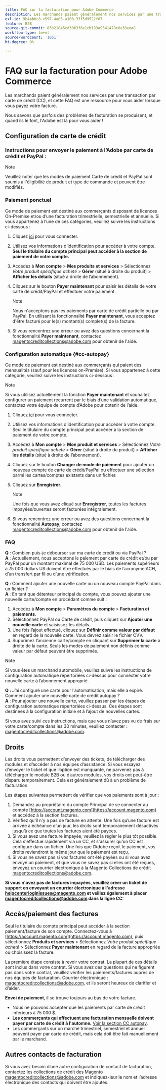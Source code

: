 ```yaml
---
title: FAQ sur la facturation pour Adobe Commerce
description: Les marchands paient généralement nos services par une transaction par carte de crédit (CC), et cette FAQ est une ressource pour vous aider lorsque vous payez votre facture.
exl-id: 9b44b0c8-e597-4a05-a100-33f5d9522f87
feature: B2B
source-git-commit: 83b21845cd306336e1cb193a9541478c8a38eea8
workflow-type: tm+mt
source-wordcount: '1061'
ht-degree: 0%

---
```


# FAQ sur la facturation pour Adobe Commerce

Les marchands paient généralement nos services par une transaction par carte de crédit (CC), et cette FAQ est une ressource pour vous aider lorsque vous payez votre facture.

Nous savons que parfois des problèmes de facturation se produisent, et quand ils le font, l&#39;Adobe est là pour vous aider !

## Configuration de carte de crédit

### Instructions pour envoyer le paiement à l’Adobe par carte de crédit et PayPal :

>[!NOTE]
>
>Veuillez noter que les modes de paiement Carte de crédit et PayPal sont soumis à l&#39;éligibilité de produit et type de commande et peuvent être modifiés.

### Paiement ponctuel

Ce mode de paiement est destiné aux commerçants disposant de licences On-Premise et/ou d’une facturation trimestrielle, semestrielle et annuelle. Si vous appartenez à l’une de ces catégories, veuillez suivre les instructions ci-dessous :

1. Cliquez [ici](https://account.magento.com/customer/account/login) pour vous connecter.

1. Utilisez vos informations d’identification pour accéder à votre compte. **Seul le titulaire du compte principal peut accéder à la section de paiement de votre compte.**

1. Accédez à **Mon compte** > **Mes produits et services** > Sélectionnez *Votre produit spécifique acheté* > **Gérer** (situé à droite du produit) > **Afficher les détails** (situé à droite de l’abonnement).

1. Cliquez sur le bouton **Payer maintenant** pour saisir les détails de votre carte de crédit/PayPal et effectuer votre paiement.

   >[!NOTE]
   >
   >Nous n&#39;acceptons pas les paiements par carte de crédit partielle ou par PayPal. En utilisant la fonctionnalité **Payer maintenant**, vous acceptez d&#39;être facturé pour le(s) montant(s) complet(s) de la facture.

1. Si vous rencontrez une erreur ou avez des questions concernant la fonctionnalité **Payer maintenant**, contactez [magentocreditcollections@adobe.com](mailto:magentocreditcollections@adobe.com) pour obtenir de l&#39;aide.

### Configuration automatique {#cc-autopay}

Ce mode de paiement est destiné aux commerçants qui paient des mensualités (sauf pour les licences on-Premise). Si vous appartenez à cette catégorie, veuillez suivre les instructions ci-dessous :

>[!NOTE]
>
>Si vous utilisez actuellement la fonction **Payer maintenant** et souhaitez configurer un paiement récurrent par le biais d’une validation automatique, contactez votre équipe de compte d’Adobe pour obtenir de l’aide.

1. Cliquez [ici](https://account.magento.com/customer/account/login) pour vous connecter.

1. Utilisez vos informations d’identification pour accéder à votre compte. Seul le titulaire du compte principal peut accéder à la section de paiement de votre compte.

1. Accédez à **Mon compte** > **Mon produit et services** > Sélectionnez *Votre produit spécifique acheté* > **Gérer** (situé à droite du produit) > **Afficher les détails** (situé à droite de l’abonnement).

1. Cliquez sur le bouton **Changer de mode de paiement** pour ajouter un nouveau compte de carte de crédit/PayPal ou effectuer une sélection parmi les cartes/comptes existants dans un fichier.

1. Cliquez sur **Enregistrer**.

   >[!NOTE]
   >
   >Une fois que vous avez cliqué sur **Enregistrer**, toutes les factures impayées/ouvertes seront facturées intégralement.

1. Si vous rencontrez une erreur ou avez des questions concernant la fonctionnalité **Autopay**, contactez [magentocreditcollections@adobe.com](mailto:magentocreditcollections@adobe.com) pour obtenir de l&#39;aide.

### FAQ

**Q :** Combien puis-je débourser sur ma carte de crédit ou via PayPal ?<br>
**A :** Actuellement, nous acceptons le paiement par carte de crédit et/ou par PayPal pour un montant maximal de 75 000 USD. Les paiements supérieurs à 75 000 dollars US doivent être effectués par le biais de l’acronyme ACH, d’un transfert par fil ou d’une vérification.

**Q :** Comment ajouter une nouvelle carte ou un nouveau compte PayPal dans un fichier ?<br>
**A :** En tant que détenteur principal du compte, vous pouvez ajouter une nouvelle carte/compte en procédant comme suit :

1. Accédez à **Mon compte** > **Paramètres du compte** > **Facturation et paiements**.
1. Sélectionnez PayPal ou Carte de crédit, puis cliquez sur **Ajouter une nouvelle carte** et saisissez les détails.
1. Une fois l’ajout effectué, cliquez sur **Définir comme valeur par défaut** en regard de la nouvelle carte. Vous devrez saisir le fichier CVV.
1. Supprimez l’ancienne carte/compte en cliquant sur **Supprimer la carte** à droite de la carte. Seuls les modes de paiement non définis comme valeur par défaut peuvent être supprimés.

>[!NOTE]
>
>Si vous êtes un marchand automobile, veuillez suivre les instructions de configuration automatique répertoriées ci-dessus pour connecter votre nouvelle carte à l’abonnement approprié.

**Q :** J’ai configuré une carte pour l’automatisation, mais elle a expiré. Comment ajouter une nouvelle carte de crédit autopay ?<br>
**A :** Pour ajouter une nouvelle carte, veuillez passer par les étapes de configuration automatique répertoriées ci-dessus. Ces étapes sont destinées à la configuration initiale et à l’ajout de nouvelles cartes.

Si vous avez suivi ces instructions, mais que vous n’avez pas vu de frais sur votre carte/compte dans les 30 minutes, veuillez contacter : [magentocreditcollections@adobe.com](mailto:magentocreditcollections@adobe.com).


## Droits

Les droits vous permettent d’envoyer des tickets, de télécharger des modules et d’accéder à nos équipes d’assistance. Si vous essayez d’envoyer le ticket et que l’option est manquante, ne parvenez pas à télécharger le module B2B ou d’autres modules, vos droits ont peut-être disparu temporairement. Cela est généralement dû à un problème de facturation.

Les étapes suivantes permettent de vérifier que vos paiements sont à jour :

1. Demandez au propriétaire du compte Principal de se connecter au compte [https://account.magento.com](https://account.magento.com) et accédez à la section factures.
1. Vérifiez qu&#39;il n&#39;y a pas de facture en attente. Une fois qu’une facture est arrivée à échéance d’un jour, les droits sont temporairement désactivés jusqu’à ce que toutes les factures aient été payées.
1. Si vous avez une facture impayée, veuillez la régler le plus tôt possible. Cela s&#39;effectue rapidement via un CC, et s&#39;assurer qu&#39;un CC est configuré dans un fichier. Une fois que l’Adobe reçoit le paiement, vos droits reviendront le même jour que le paiement est reçu.
1. Si vous ne savez pas si vos factures ont été payées ou si vous avez envoyé un paiement, et que vous ne savez pas si elles ont été reçues, envoyez un courrier électronique à la Magento Collections de crédit [magentocreditcollections@adobe.com](mailto:magentocreditcollections@adobe.com).

**Si vous n&#39;avez pas de factures impayées, veuillez créer un ticket de support en envoyant un courrier électronique à l&#39;adresse [helpcenterloginissues@magento.com](mailto:helpcenterloginissues@magento.com) et veillez également à placer [magentocreditcollections@adobe.com](mailto:magentocreditcollections@adobe.com) dans la ligne CC:**

## Accès/paiement des factures

Seul le titulaire du compte principal peut accéder à la section paiement/facture de son compte.
Connectez-vous à [https://account.magento.com](https://account.magento.com), puis sélectionnez **Produits et services** > Sélectionnez *Votre produit spécifique acheté* > Sélectionnez **Payer maintenant** en regard de la facture appropriée ou choisissez la facture.

La première étape consiste à revoir votre contrat. La plupart de ces détails sont inclus dans votre contrat. Si vous avez des questions qui ne figurent pas dans votre contrat, veuillez vérifier les paiements/factures auprès de nos équipes de facturation.  Courrier électronique : [magentocreditcollections@adobe.com](mailto:magentocreditcollections@adobe.com), et ils seront heureux de clarifier et d’aider.

**Envoi de paiement**, il se trouve toujours au bas de votre facture.

* Nous ne pouvons accepter que les paiements par carte de crédit inférieurs à 75 000 $.
* **Les commerçants qui effectuent une facturation mensuelle doivent payer par carte de crédit à l&#39;automne.** [Voir la section CC autopay](#cc-autopay).
* Les commerçants sur un marché trimestriel, semestriel et annuel peuvent payer par carte de crédit, mais cela doit être fait manuellement par le marchand.

## Autres contacts de facturation

Si vous avez besoin d’une autre configuration de contact de facturation, contactez les collections de crédit des Magento [magentocreditcollections@adobe.com](mailto:magentocreditcollections@adobe.com) et indiquez-leur le nom et l’adresse électronique des contacts qui doivent être ajoutés.

